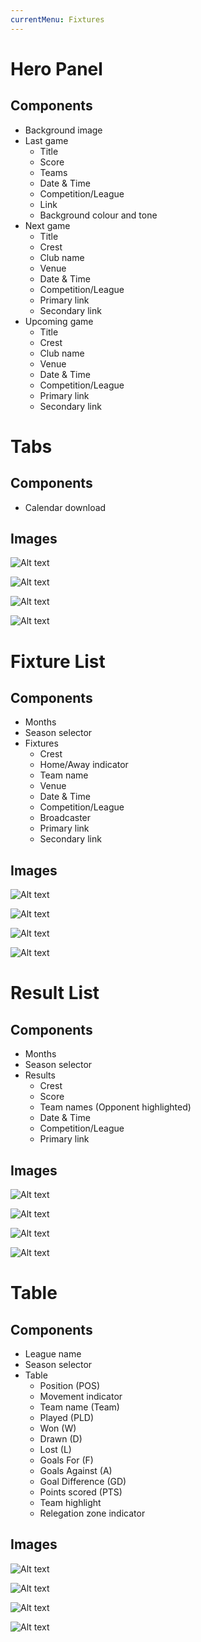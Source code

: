 ```yaml
---
currentMenu: Fixtures
---
```

Hero Panel
============

Components
-------------
* Background image
* Last game
	* Title
	* Score
	* Teams
	* Date & Time
	* Competition/League
	* Link
	* Background colour and tone
* Next game
	* Title
	* Crest
	* Club name
	* Venue
	* Date & Time
	* Competition/League
	* Primary link
	* Secondary link
* Upcoming game
	* Title
	* Crest
	* Club name
	* Venue
	* Date & Time
	* Competition/League
	* Primary link
	* Secondary link

Tabs
========
Components
---------
* Calendar download


Images
-------------
![Alt text](M41_Fixtures_TopPanel_320.png)

![Alt text](M42_Fixtures_TopPanel_640.png)

![Alt text](M41_Fixtures_TopPanel_1004.png)

![Alt text](M41_Fixtures_TopPanel_1366.png)

Fixture List
============

Components
-------------
* Months
* Season selector
* Fixtures
	* Crest
	* Home/Away indicator
	* Team name
	* Venue
	* Date & Time
	* Competition/League
	* Broadcaster
	* Primary link
	* Secondary link 


Images
-------------
![Alt text](M42_Fixtures_FixtureList_320.png)

![Alt text](M42_Fixtures_FixtureList_640.png)

![Alt text](M42_Fixtures_FixtureList_1004.png)

![Alt text](M42_Fixtures_FixtureList_1366.png)

Result List
============

Components
-------------
* Months
* Season selector
* Results
	* Crest
	* Score
	* Team names (Opponent highlighted)
	* Date & Time
	* Competition/League
	* Primary link


Images
-------------
![Alt text](M43_Fixtures_ResultsList_320.png)

![Alt text](M43_Fixtures_ResultsList_640.png)

![Alt text](M43_Fixtures_ResultsList_1004.png)

![Alt text](M43_Fixtures_ResultsList_1366.png)

Table
============

Components
-------------
* League name
* Season selector
* Table
	* Position (POS)
	* Movement indicator
	* Team name (Team)
	* Played (PLD)
	* Won (W)
	* Drawn (D)
	* Lost (L)
	* Goals For (F)
	* Goals Against (A)
	* Goal Difference (GD)
	* Points scored (PTS)
	* Team highlight
	* Relegation zone indicator


Images
-------------
![Alt text](M44_Fixtures_Tabel_320.png)

![Alt text](M44_Fixtures_Tabel_640.png)

![Alt text](M44_Fixtures_Tabel_1004.png)

![Alt text](M44_Fixtures_Tabel_1366.png)

